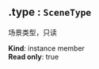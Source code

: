 <a name="module_miot/service/scene--module.exports.IScene+type"></a>

## .type : <code>SceneType</code>
场景类型，只读

**Kind**: instance member  
**Read only**: true  
